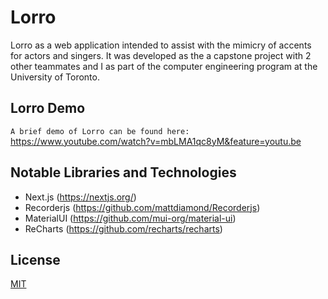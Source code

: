 # Lorro

Lorro as a web application intended to assist with the mimicry of accents for actors and singers. It was developed as the
a capstone project with 2 other teammates and I as part of the computer engineering program at the University of Toronto.

## Lorro Demo

`A brief demo of Lorro can be found here:` https://www.youtube.com/watch?v=mbLMA1qc8yM&feature=youtu.be

## Notable Libraries and Technologies
- Next.js (https://nextjs.org/)
- Recorderjs (https://github.com/mattdiamond/Recorderjs)
- MaterialUI (https://github.com/mui-org/material-ui)
- ReCharts (https://github.com/recharts/recharts)


## License
[MIT](https://choosealicense.com/licenses/mit/)
